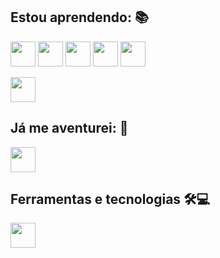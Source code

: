 
## Estou aprendendo: 📚
<img src="https://cdn.jsdelivr.net/gh/devicons/devicon/icons/python/python-original.svg" width="40" height="40"/> <img src="https://cdn.jsdelivr.net/gh/devicons/devicon/icons/csharp/csharp-original.svg" width="40" height="40"/> <img src="https://cdn.jsdelivr.net/gh/devicons/devicon/icons/php/php-plain.svg" width="40" height="40"/> <img src="https://cdn.jsdelivr.net/gh/devicons/devicon/icons/html5/html5-original-wordmark.svg" width="40" height="40"/> <img src="https://cdn.jsdelivr.net/gh/devicons/devicon/icons/css3/css3-original.svg" width="40" height="40"/>
          
<img src="https://cdn.jsdelivr.net/gh/devicons/devicon/icons/laravel/laravel-plain-wordmark.svg" width="40" height="40"/>
          
          

## Já me aventurei: 🤠
<img src="https://cdn.jsdelivr.net/gh/devicons/devicon/icons/unity/unity-original.svg" width="40" height="40">

## Ferramentas e tecnologias 🛠💻
<img src="https://cdn.jsdelivr.net/gh/devicons/devicon/icons/git/git-original.svg" width="40" height="40"/>
          
          
          
          

          
          
